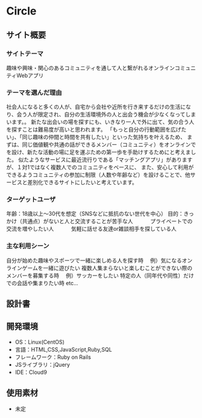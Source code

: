 # Circle

## サイト概要
### サイトテーマ
趣味や興味・関心のあるコミュニティを通して人と繋がれるオンラインコミュニティWebアプリ

### テーマを選んだ理由

社会人になると多くの人が、自宅から会社や近所を行き来するだけの生活になり、会う人が限定され、自分の生活環境外の人と出会う機会が少なくなってしまいます。。
新たな出会いの場を探すにも、いきなり一人で外に出て、気の合う人を探すことは難易度が高いと思われます。
「もっと自分の行動範囲を広げたい」、「同じ趣味の仲間と時間を共有したい」といった気持ちを叶えるため、
まずは、同じ価値観や共通の話ができるメンバー（コミュニティ）をオンラインでを設け、新たな活動の場に足を運ぶための第一歩を手助けするためにと考えました。
似たようなサービスに最近流行りである「マッチングアプリ」がありますが、１対1ではなく複数人でのコミュニティをベースに、
また、安心して利用ができるようコミュニティの参加に制限（人数や年齢など）を設けることで、他サービスと差別化できるサイトにしたいと考えています。


### ターゲットユーザ
年齢：18歳以上〜30代を想定（SNSなどに抵抗のない世代を中心）
目的：きっかけ（共通点）がないと人と交流することが苦手な人
　　　プライベートでの交流を増やしたい人
　　　気軽に話せる友達or雑談相手を探している人


### 主な利用シーン
自分が始めた趣味やスポーツで一緒に楽しめる人を探す時
　例）気になるオンラインゲームを一緒に遊びたい
複数人集まらないと楽しむことができない際のメンバーを募集する時
　例）サッカーをしたい
特定の人（同年代や同性）だけでの会話や集まりたい時
etc...

## 設計書

## 開発環境
- OS：Linux(CentOS)
- 言語：HTML,CSS,JavaScript,Ruby,SQL
- フレームワーク：Ruby on Rails
- JSライブラリ：jQuery
- IDE：Cloud9

## 使用素材
- 未定